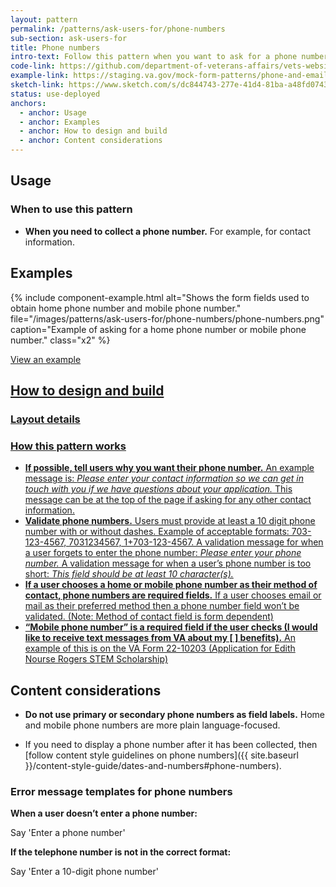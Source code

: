 ```yaml
---
layout: pattern
permalink: /patterns/ask-users-for/phone-numbers
sub-section: ask-users-for
title: Phone numbers
intro-text: Follow this pattern when you want to ask for a phone number.
code-link: https://github.com/department-of-veterans-affairs/vets-website/blob/main/src/platform/forms-system/src/js/web-component-patterns/phonePattern.jsx
example-link: https://staging.va.gov/mock-form-patterns/phone-and-email-address
sketch-link: https://www.sketch.com/s/dc844743-277e-41d4-81ba-a48fd0743952/p/7F447374-E091-4BA2-90FC-06AE6DF82F92/canvas
status: use-deployed
anchors:
  - anchor: Usage
  - anchor: Examples
  - anchor: How to design and build
  - anchor: Content considerations
---
```


## Usage

### When to use this pattern

* **When you need to collect a phone number.** For example, for contact information.
 
## Examples

{% include component-example.html alt="Shows the form fields used to obtain home phone number and mobile phone number." file="/images/patterns/ask-users-for/phone-numbers/phone-numbers.png" caption="Example of asking for a home phone number or mobile phone number." class="x2" %}

<a class="vads-c-action-link--blue" href="{{ page.example-link }}">
  View an example
  
## How to design and build 

### Layout details

### How this pattern works

- **If possible, tell users why you want their phone number.** An example message is: *Please enter your contact information so we can get in touch with you if we have questions about your application.* This message can be at the top of the page if asking for any other contact information.
- **Validate phone numbers.** Users must provide at least a 10 digit phone number with or without dashes. Example of acceptable formats: 703-123-4567, 7031234567, 1+703-123-4567. A validation message for when a user forgets to enter the phone number: *Please enter your phone number.* A validation message for when a user’s phone number is too short: *This field should be at least 10 character(s).* 
- **If a user chooses a home or mobile phone number as their method of contact, phone numbers are required fields.** If a user chooses email or mail as their preferred method then a phone number field won’t be validated. (Note: Method of contact field is form dependent) 
- **“Mobile phone number” is a required field if the user checks (I would like to receive text messages from VA about my [  ] benefits).** An example of this is on the [VA Form 22-10203 (Application for Edith Nourse Rogers STEM Scholarship)](https://www.va.gov/education/other-va-education-benefits/stem-scholarship/apply-for-scholarship-form-22-10203/introduction)

## Content considerations

- **Do not use primary or secondary phone numbers as field labels.** Home and mobile phone numbers are more plain language-focused. 
* If you need to display a phone number after it has been collected, then [follow content style guidelines on phone numbers]({{ site.baseurl }}/content-style-guide/dates-and-numbers#phone-numbers).

### Error message templates for phone numbers

**When a user doesn’t enter a phone number:**

Say 'Enter a phone number'

**If the telephone number is not in the correct format:**

Say  'Enter a 10-digit phone number'
